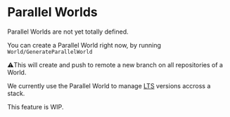 # Parallel Worlds

Parallel Worlds are not yet totally defined.

You can create a Parallel World right now, by running `World/GenerateParallelWorld`

:warning:This will create and push to remote a new branch on all repositories of a World.

We currently use the Parallel World to manage [LTS](https://en.wikipedia.org/wiki/Long-term_support) versions accross a stack.

This feature is WIP.

